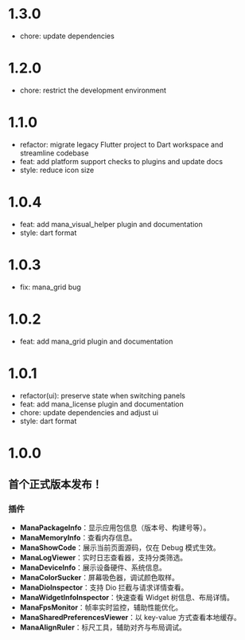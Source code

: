 # 1.3.0

- chore: update dependencies

# 1.2.0

- chore: restrict the development environment

# 1.1.0

- refactor: migrate legacy Flutter project to Dart workspace and streamline codebase
- feat: add platform support checks to plugins and update docs
- style: reduce icon size

# 1.0.4

- feat: add mana_visual_helper plugin and documentation
- style: dart format

# 1.0.3

- fix: mana_grid bug

# 1.0.2

- feat: add mana_grid plugin and documentation

# 1.0.1

- refactor(ui): preserve state when switching panels
- feat: add mana_license plugin and documentation
- chore: update dependencies and adjust ui
- style: dart format

# 1.0.0

## 首个正式版本发布！

### 插件

- **ManaPackageInfo**：显示应用包信息（版本号、构建号等）。
- **ManaMemoryInfo**：查看内存信息。
- **ManaShowCode**：展示当前页面源码，仅在 Debug 模式生效。
- **ManaLogViewer**：实时日志查看器，支持分类筛选。
- **ManaDeviceInfo**：展示设备硬件、系统信息。
- **ManaColorSucker**：屏幕吸色器，调试颜色取样。
- **ManaDioInspector**：支持 Dio 拦截与请求详情查看。
- **ManaWidgetInfoInspector**：快速查看 Widget 树信息、布局详情。
- **ManaFpsMonitor**：帧率实时监控，辅助性能优化。
- **ManaSharedPreferencesViewer**：以 key-value 方式查看本地缓存。
- **ManaAlignRuler**：标尺工具，辅助对齐与布局调试。